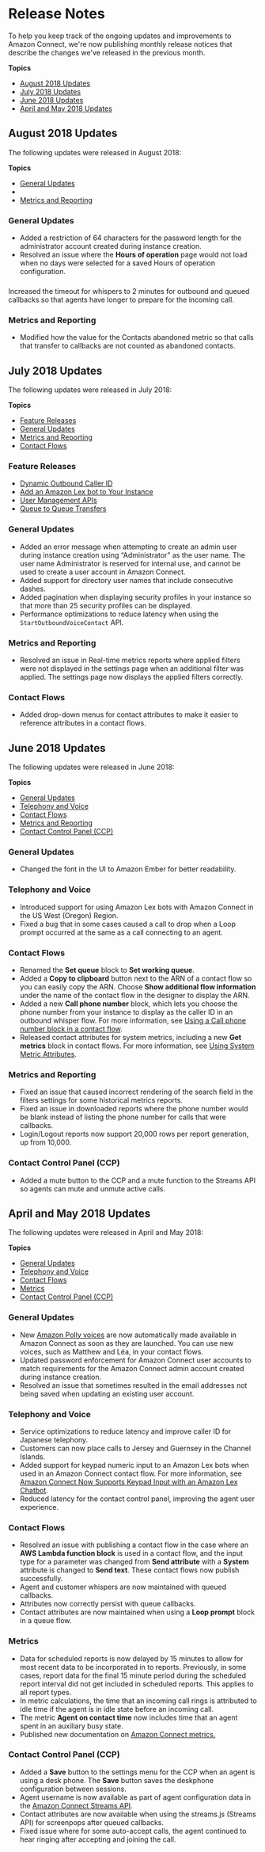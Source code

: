 # Release Notes<a name="amazon-connect-release-notes"></a>

To help you keep track of the ongoing updates and improvements to Amazon Connect, we're now publishing monthly release notices that describe the changes we've released in the previous month\.

**Topics**
+ [August 2018 Updates](#aug18-release-notes)
+ [July 2018 Updates](#july18-release-notes)
+ [June 2018 Updates](#jun18-release-notes)
+ [April and May 2018 Updates](#may18-release-notes)

## August 2018 Updates<a name="aug18-release-notes"></a>

The following updates were released in August 2018:

**Topics**
+ [General Updates](#aug-general)
+ [](#contact-routing)
+ [Metrics and Reporting](#aug-metrics)

### General Updates<a name="aug-general"></a>
+ Added a restriction of 64 characters for the password length for the administrator account created during instance creation\.
+ Resolved an issue where the **Hours of operation** page would not load when no days were selected for a saved Hours of operation configuration\.

### <a name="contact-routing"></a>

Increased the timeout for whispers to 2 minutes for outbound and queued callbacks so that agents have longer to prepare for the incoming call\.

### Metrics and Reporting<a name="aug-metrics"></a>
+ Modified how the value for the Contacts abandoned metric so that calls that transfer to callbacks are not counted as abandoned contacts\.

## July 2018 Updates<a name="july18-release-notes"></a>

The following updates were released in July 2018:

**Topics**
+ [Feature Releases](#july-features)
+ [General Updates](#july-general)
+ [Metrics and Reporting](#july-metrics)
+ [Contact Flows](#july-contact-flows)

### Feature Releases<a name="july-features"></a>
+ [Dynamic Outbound Caller ID](http://docs.aws.amazon.com/connect/latest/userguide/contactflow.html#using-call-number-block)
+ [Add an Amazon Lex bot to Your Instance](amazon-connect-instance.md#amazon-lex)
+ [User Management APIs](https://docs.aws.amazon.com/connect/latest/APIReference/Welcome.html)
+ [Queue to Queue Transfers](http://docs.aws.amazon.com/connect/latest/userguide/contactflow.html#queue-to-queue-transfer)

### General Updates<a name="july-general"></a>
+ Added an error message when attempting to create an admin user during instance creation using “Administrator” as the user name\. The user name Administrator is reserved for internal use, and cannot be used to create a user account in Amazon Connect\.
+ Added support for directory user names that include consecutive dashes\.
+ Added pagination when displaying security profiles in your instance so that more than 25 security profiles can be displayed\.
+ Performance optimizations to reduce latency when using the `StartOutboundVoiceContact` API\.

### Metrics and Reporting<a name="july-metrics"></a>
+ Resolved an issue in Real\-time metrics reports where applied filters were not displayed in the settings page when an additional filter was applied\. The settings page now displays the applied filters correctly\.

### Contact Flows<a name="july-contact-flows"></a>
+ Added drop\-down menus for contact attributes to make it easier to reference attributes in a contact flows\.

## June 2018 Updates<a name="jun18-release-notes"></a>

The following updates were released in June 2018:

**Topics**
+ [General Updates](#june-general)
+ [Telephony and Voice](#june-telephony)
+ [Contact Flows](#june-contact-flows)
+ [Metrics and Reporting](#june-metrics)
+ [Contact Control Panel \(CCP\)](#june-ccp)

### General Updates<a name="june-general"></a>
+ Changed the font in the UI to Amazon Ember for better readability\.

### Telephony and Voice<a name="june-telephony"></a>
+ Introduced support for using Amazon Lex bots with Amazon Connect in the US West \(Oregon\) Region\.
+ Fixed a bug that in some cases caused a call to drop when a Loop prompt occurred at the same as a call connecting to an agent\.

### Contact Flows<a name="june-contact-flows"></a>
+ Renamed the **Set queue** block to **Set working queue**\.
+ Added a **Copy to clipboard** button next to the ARN of a contact flow so you can easily copy the ARN\. Choose **Show additional flow information** under the name of the contact flow in the designer to display the ARN\.
+ Added a new **Call phone number** block, which lets you choose the phone number from your instance to display as the caller ID in an outbound whisper flow\. For more information, see [Using a Call phone number block in a contact flow](http://docs.aws.amazon.com/connect/latest/userguide/contactflow.html#using-call-number-block)\.
+ Released contact attributes for system metrics, including a new **Get metrics** block in contact flows\. For more information, see [Using System Metric Attributes](http://docs.aws.amazon.com/connect/latest/userguide/contact-attributes.html#attrib-system-metrics)\.

### Metrics and Reporting<a name="june-metrics"></a>
+ Fixed an issue that caused incorrect rendering of the search field in the filters settings for some historical metrics reports\.
+ Fixed an issue in downloaded reports where the phone number would be blank instead of listing the phone number for calls that were callbacks\.
+ Login/Logout reports now support 20,000 rows per report generation, up from 10,000\.

### Contact Control Panel \(CCP\)<a name="june-ccp"></a>
+ Added a mute button to the CCP and a mute function to the Streams API so agents can mute and unmute active calls\.

## April and May 2018 Updates<a name="may18-release-notes"></a>

The following updates were released in April and May 2018:

**Topics**
+ [General Updates](#may-general)
+ [Telephony and Voice](#may-telephony)
+ [Contact Flows](#may-contact-flows)
+ [Metrics](#may-metrics)
+ [Contact Control Panel \(CCP\)](#may-ccp)

### General Updates<a name="may-general"></a>
+ New [Amazon Polly voices](http://docs.aws.amazon.com/polly/latest/dg/voicelist.html) are now automatically made available in Amazon Connect as soon as they are launched\. You can use new voices, such as Matthew and Léa, in your contact flows\.
+ Updated password enforcement for Amazon Connect user accounts to match requirements for the Amazon Connect admin account created during instance creation\.
+ Resolved an issue that sometimes resulted in the email addresses not being saved when updating an existing user account\.

### Telephony and Voice<a name="may-telephony"></a>
+ Service optimizations to reduce latency and improve caller ID for Japanese telephony\.
+ Customers can now place calls to Jersey and Guernsey in the Channel Islands\.
+ Added support for keypad numeric input to an Amazon Lex bots when used in an Amazon Connect contact flow\. For more information, see [Amazon Connect Now Supports Keypad Input with an Amazon Lex Chatbot](https://aws.amazon.com/about-aws/whats-new/2018/05/amazon-connect-now-supports-keypad-input-with-an-amazon-lex-chat/)\.
+ Reduced latency for the contact control panel, improving the agent user experience\.

### Contact Flows<a name="may-contact-flows"></a>
+ Resolved an issue with publishing a contact flow in the case where an **AWS Lambda function block** is used in a contact flow, and the input type for a parameter was changed from **Send attribute** with a **System** attribute is changed to **Send text**\. These contact flows now publish successfully\.
+ Agent and customer whispers are now maintained with queued callbacks\.
+ Attributes now correctly persist with queue callbacks\.
+ Contact attributes are now maintained when using a **Loop prompt** block in a queue flow\.

### Metrics<a name="may-metrics"></a>
+ Data for scheduled reports is now delayed by 15 minutes to allow for most recent data to be incorporated in to reports\. Previously, in some cases, report data for the final 15 minute period during the scheduled report interval did not get included in scheduled reports\. This applies to all report types\.
+ In metric calculations, the time that an incoming call rings is attributed to idle time if the agent is in idle state before an incoming call\.
+ The metric **Agent on contact time** now includes time that an agent spent in an auxiliary busy state\.
+ Published new documentation on [Amazon Connect metrics\.](http://docs.aws.amazon.com/connect/latest/userguide/connect-metrics.html)

### Contact Control Panel \(CCP\)<a name="may-ccp"></a>
+ Added a **Save** button to the settings menu for the CCP when an agent is using a desk phone\. The **Save** button saves the deskphone configuration between sessions\.
+ Agent username is now available as part of agent configuration data in the [Amazon Connect Streams API](https://github.com/aws/amazon-connect-streams/blob/master/Documentation.md)\. 
+ Contact attributes are now available when using the streams\.js \(Streams API\) for screenpops after queued callbacks\.
+ Fixed issue where for some auto\-accept calls, the agent continued to hear ringing after accepting and joining the call\.